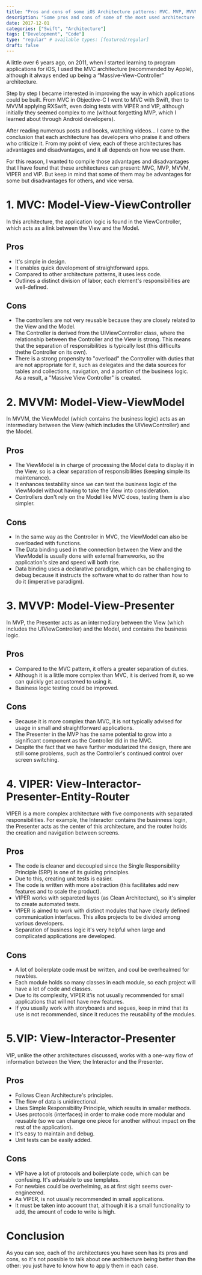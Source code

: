 ```yaml
---
title: "Pros and cons of some iOS Architecture patterns: MVC. MVP, MVVM, VIPER, and VIP"
description: "Some pros and cons of some of the most used architecture patterns in the development of iOS applications: MVC. MVP, MVVM, VIPER, and VIP."
date: 2017-12-01
categories: ["Swift", "Architecture"]
tags: ["Development", "Code"]
type: "regular" # available types: [featured/regular]
draft: false
---
```

A little over 6 years ago, on 2011, when I started learning to program applications for iOS, I used the MVC architecture (recommended by Apple), although it always ended up being a “Massive-View-Controller” architecture.

Step by step I became interested in improving the way in which applications could be built. From MVC in Objective-C I went to MVC with Swift, then to MVVM applying RXSwift, even doing tests with VIPER and VIP, although initially they seemed complex to me (without forgetting MVP, which I learned about through Android developers).

After reading numerous posts and books, watching videos… I came to the conclusion that each architecture has developers who praise it and others who criticize it. From my point of view, each of these architectures has advantages and disadvantages, and it all depends on how we use them.

For this reason, I wanted to compile those advantages and disadvantages that I have found that these architectures can present: MVC, MVP, MVVM, VIPER and VIP. But keep in mind that some of them may be advantages for some but disadvantages for others, and vice versa.
# 1. MVC: Model-View-ViewController
In this architecture, the application logic is found in the ViewController, which acts as a link between the View and the Model.
## Pros
* It's simple in design.
* It enables quick development of straightforward apps.
* Compared to other architecture patterns, it uses less code.
* Outlines a distinct division of labor; each element's responsibilities are well-defined.
## Cons
* The controllers are not very reusable because they are closely related to the View and the Model.
* The Controller is derived from the UIViewController class, where the relationship between the Controller and the View is strong. This means that the separation of responsibilities is typically lost (this difficults thethe Controller on its own).
* There is a strong propensity to "overload" the Controller with duties that are not appropriate for it, such as delegates and the data sources for tables and collections, navigation, and a portion of the business logic. As a result, a "Massive View Controller" is created.

# 2. MVVM: Model-View-ViewModel
In MVVM, the ViewModel (which contains the business logic) acts as an intermediary between the View (which includes the UIViewController) and the Model.
## Pros
* The ViewModel is in charge of processing the Model data to display it in the View, so is a clear separation of responsibilities (keeping simple its maintenance).
* It enhances testability since we can test the business logic of the ViewModel without having to take the View into consideration.
* Controllers don't rely on the Model like MVC does, testing them is also simpler.
## Cons
* In the same way as the Controller in MVC, the ViewModel can also be overloaded with functions.
* The Data binding used in the connection between the View and the ViewModel is usually done with external frameworks, so the application's size and speed will both rise.
* Data binding uses a declarative paradigm, which can be challenging to debug because it instructs the software what to do rather than how to do it (imperative paradigm).

# 3. MVVP: Model-View-Presenter
In MVP, the Presenter acts as an intermediary between the View (which includes the UIViewController) and the Model, and contains the business logic.
## Pros
* Compared to the MVC pattern, it offers a greater separation of duties.
* Although it is a little more complex than MVC, it is derived from it, so we can quickly get accustomed to using it.
* Business logic testing could be improved.

## Cons
* Because it is more complex than MVC, it is not typically advised for usage in small and straightforward applications.
* The Presenter in the MVP has the same potential to grow into a significant component as the Controller did in the MVC.
* Despite the fact that we have further modularized the design, there are still some problems, such as the Controller's continued control over screen switching.

# 4. VIPER: View-Interactor-Presenter-Entity-Router
VIPER is a more complex architecture with five components with separated responsibilities. For example, the Interactor contains the businness login, the Presenter acts as the center of this architecture, and the router holds the creation and navigation between screens.
## Pros
* The code is cleaner and decoupled since the Single Responsibility Principle (SRP) is one of its guiding principles.
* Due to this, creating unit tests is easier.
* The code is written with more abstraction (this facilitates add new features and to scale the product).
* VIPER works with separeted layes (as Clean Architecture), so it's simpler to create automated tests.
* VIPER is aimed to work with distinct modules that have clearly defined communication interfaces. This allos projects to be divided among various developers.
* Separation of business logic it's very helpful when large and complicated applications are developed.
## Cons
* A lot of boilerplate code must be written, and coul be overhealmed for newbies.
* Each module holds so many classes in each module, so each project will have a lot of code and classes.
* Due to its complexity, VIPER it'is not usually recommended for small applications that will not have new features.
* If you usually work with storyboards and segues, keep in mind that its use is not recommended, since it reduces the reusability of the modules.

# 5.VIP: View-Interactor-Presenter
VIP, unlike the other architectures discussed, works with a one-way flow of information between the View, the Interactor and the Presenter.
## Pros
* Follows Clean Architecture's principles.
* The flow of data is unidirectional.
* Uses Simple Responsibility Principle, which results in smaller methods.
* Uses protocols (interfaces) in order to make code more modular and reusable (so we can change one piece for another without impact on the rest of the application).
* It's easy to maintain and debug.
* Unit tests can be easily added.

## Cons
* VIP have a lot of protocols and boilerplate code, which can be confusing. It's advisable to use templates.
* For newbies could be overhelming, as at first sight seems over-engineered.
* As VIPER, is not usually recommended in small applications.
* It must be taken into account that, although it is a small functionality to add, the amount of code to write is high.
# Conclusion
As you can see, each of the architectures you have seen has its pros and cons, so it's not possible to talk about one architecture being better than the other: you just have to know how to apply them in each case.
